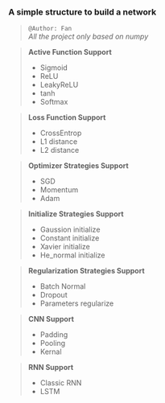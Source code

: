 ### A simple structure to build a network
>`@Author: Fan`  
>*All the project only based on numpy*

>**Active Function Support**
>- Sigmoid  
>- ReLU
>- LeakyReLU  
>- tanh
>- Softmax

>**Loss Function Support**
>- CrossEntrop
>- L1 distance
>- L2 distance

>**Optimizer Strategies Support**
>- SGD
>- Momentum
>- Adam

>**Initialize Strategies Support**
>- Gaussion initialize
>- Constant initialize
>- Xavier initialize
>- He_normal initialize

>**Regularization Strategies Support**
>- Batch Normal
>- Dropout
>- Parameters regularize

>**CNN Support**
>- Padding
>- Pooling
>- Kernal

>**RNN Support**
>- Classic RNN
>- LSTM



